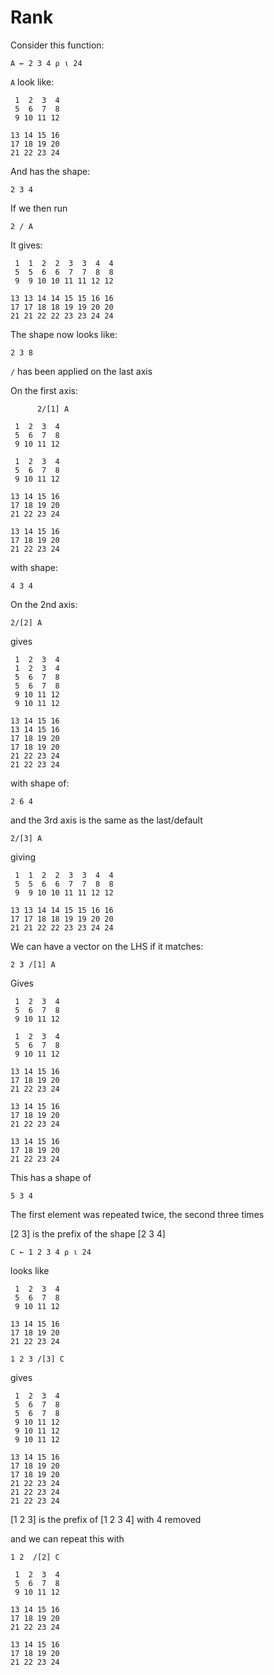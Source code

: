 # Rank

Consider this function:

```apl
A ← 2 3 4 ⍴ ⍳ 24
```

`A` look like:

```apl
 1  2  3  4
 5  6  7  8
 9 10 11 12

13 14 15 16
17 18 19 20
21 22 23 24
```

And has the shape:

```apl
2 3 4
```

If we then run
```apl
2 / A
```

It gives:

```apl
 1  1  2  2  3  3  4  4
 5  5  6  6  7  7  8  8
 9  9 10 10 11 11 12 12

13 13 14 14 15 15 16 16
17 17 18 18 19 19 20 20
21 21 22 22 23 23 24 24
```

The shape now looks like:
```apl
2 3 8
```

`/` has been applied on the last axis

On the first axis:

```apl
      2/[1] A
```

```apl
 1  2  3  4
 5  6  7  8
 9 10 11 12

 1  2  3  4
 5  6  7  8
 9 10 11 12

13 14 15 16
17 18 19 20
21 22 23 24

13 14 15 16
17 18 19 20
21 22 23 24
```

with shape:

```apl
4 3 4
```

On the 2nd axis:

```apl
2/[2] A
```

gives
```apl
 1  2  3  4
 1  2  3  4
 5  6  7  8
 5  6  7  8
 9 10 11 12
 9 10 11 12

13 14 15 16
13 14 15 16
17 18 19 20
17 18 19 20
21 22 23 24
21 22 23 24
```

with shape of:

```apl
2 6 4
```

and the 3rd axis is the same as the last/default

```apl
2/[3] A
```

giving

```apl
 1  1  2  2  3  3  4  4
 5  5  6  6  7  7  8  8
 9  9 10 10 11 11 12 12

13 13 14 14 15 15 16 16
17 17 18 18 19 19 20 20
21 21 22 22 23 23 24 24
```

We can have a vector on the LHS if it matches:

```apl
2 3 /[1] A
```

Gives

```apl
 1  2  3  4
 5  6  7  8
 9 10 11 12

 1  2  3  4
 5  6  7  8
 9 10 11 12

13 14 15 16
17 18 19 20
21 22 23 24

13 14 15 16
17 18 19 20
21 22 23 24

13 14 15 16
17 18 19 20
21 22 23 24
```

This has a shape of

```apl
5 3 4
```

The first element was repeated twice, the second three times

[2 3] is the prefix of the shape [2 3 4]

```apl
C ← 1 2 3 4 ⍴ ⍳ 24
```

looks like

```apl
 1  2  3  4
 5  6  7  8
 9 10 11 12

13 14 15 16
17 18 19 20
21 22 23 24
```

```apl
1 2 3 /[3] C
```

gives

```apl
 1  2  3  4
 5  6  7  8
 5  6  7  8
 9 10 11 12
 9 10 11 12
 9 10 11 12

13 14 15 16
17 18 19 20
17 18 19 20
21 22 23 24
21 22 23 24
21 22 23 24
```

[1 2 3] is the prefix of [1 2 3 4] with 4 removed

and we can repeat this with

```apl
1 2  /[2] C
```

```apl
 1  2  3  4
 5  6  7  8
 9 10 11 12

13 14 15 16
17 18 19 20
21 22 23 24

13 14 15 16
17 18 19 20
21 22 23 24
```
